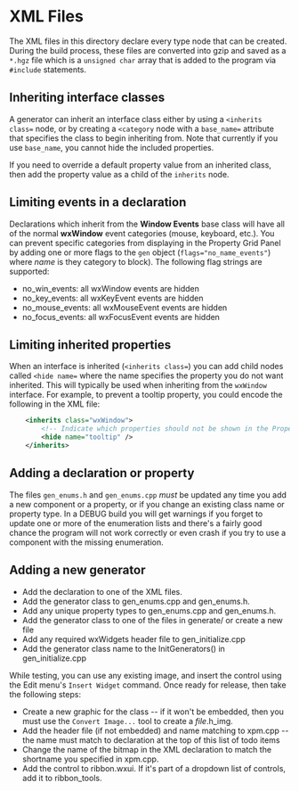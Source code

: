 # XML Files

The XML files in this directory declare every type node that can be created. During the build process, these files are converted into gzip and saved as a `*.hgz` file which is a `unsigned char` array that is added to the program via `#include` statements.

## Inheriting interface classes

A generator can inherit an interface class either by using a `<inherits class=` node, or by creating a `<category` node with a `base_name=` attribute that specifies the class to begin inheriting from. Note that currently if you use `base_name`, you cannot hide the included properties.

If you need to override a default property value from an inherited class, then add the property value as a child of the `inherits` node.

## Limiting events in a declaration

Declarations which inherit from the **Window Events** base class will have all of the normal **wxWindow** event categories (mouse, keyboard, etc.). You can prevent specific categories from displaying in the Property Grid Panel by adding one or more flags to the `gen` object (`flags="no_name_events"`) where _name_ is they category to block). The following flag strings are supported:

- no_win_events: all wxWindow events are hidden
- no_key_events: all wxKeyEvent events are hidden
- no_mouse_events: all wxMouseEvent events are hidden
- no_focus_events: all wxFocusEvent events are hidden

## Limiting inherited properties

When an interface is inherited (`<inherits class=`) you can add child nodes called `<hide name=` where the name specifies the property you do not want inherited. This will typically be used when inheriting from the `wxWindow` interface. For example, to prevent a tooltip property, you could encode the following in the XML file:

```xml
    <inherits class="wxWindow">
        <!-- Indicate which properties should not be shown in the Property Panel -->
        <hide name="tooltip" />
    </inherits>
```

## Adding a declaration or property

The files `gen_enums.h` and `gen_enums.cpp` _must_ be updated any time you add a new component or a property, or if you change an existing class name or property type. In a DEBUG build you will get warnings if you forget to update one or more of the enumeration lists and there's a fairly good chance the program will not work correctly or even crash if you try to use a component with the missing enumeration.

## Adding a new generator

- Add the declaration to one of the XML files.
- Add the generator class to gen_enums.cpp and gen_enums.h.
- Add any unique property types to gen_enums.cpp and gen_enums.h.
- Add the generator class to one of the files in generate/ or create a new file
- Add any required wxWidgets header file to gen_initialize.cpp
- Add the generator class name to the InitGenerators() in gen_initialize.cpp

While testing, you can use any existing image, and insert the control using the Edit menu's `Insert Widget` command. Once ready for release, then take the following steps:

- Create a new graphic for the class -- if it won't be embedded, then you must use the `Convert Image...` tool to create a _file_.h_img.
- Add the header file (if not embedded) and name matching to xpm.cpp -- the name must match to declaration at the top of this list of todo items
- Change the name of the bitmap in the XML declaration to match the shortname you specified in xpm.cpp.
- Add the control to ribbon.wxui. If it's part of a dropdown list of controls, add it to ribbon_tools.
